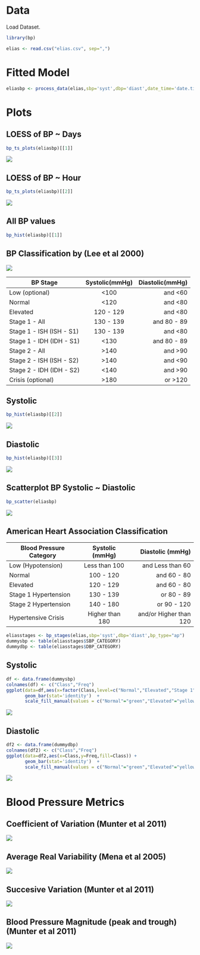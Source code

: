 # Data

Load Dataset.

``` r
library(bp)
```

``` r
elias <- read.csv("elias.csv", sep=",")
```

# Fitted Model
``` r 
eliasbp <- process_data(elias,sbp='syst',dbp='diast',date_time='date.time',id='id',hr='hr')
```

# Plots

## LOESS of BP ~ Days

``` r 
bp_ts_plots(eliasbp)[[1]]
```
![](images/datetime.png)


## LOESS of BP ~ Hour


``` r
bp_ts_plots(eliasbp)[[2]]
```
![](images/hour.png)


## All BP values


``` r 
bp_hist(eliasbp)[[1]]
```

## BP Classification by (Lee et al 2000)


![](images/hist1.png)

   | BP Stage | Systolic(mmHg) | Diastolic(mmHg) |
   | ---------|:---------------:|-----------------:|
   |  Low (optional) |	<100  |	and 	<60   |
   |  Normal  |	<120 	| and 	<80 |
   |  Elevated |	120 - 129  |	and 	<80|
   |  Stage 1 - All |	130 - 139 |	and 	80 - 89|
   |  Stage 1 - ISH (ISH - S1) | 130 - 139 | 	and 	<80|
   |  Stage 1 - IDH (IDH - S1) |	<130 	|and 	80 - 89 |
   |  Stage 2 - All  |	>140  |	and 	>90|
   |  Stage 2 - ISH (ISH - S2)  |	>140 | 	and 	<90|
   |  Stage 2 - IDH (IDH - S2) |	<140 	| and 	>90 |
   |  Crisis (optional) |	>180 | 	or 	>120|

## Systolic

``` r
bp_hist(eliasbp)[[2]]
```

![](images/hist2.png)

## Diastolic

``` r
bp_hist(eliasbp)[[3]]
```

![](images/hist3.png)


## Scatterplot BP  Systolic ~ Diastolic

``` r
bp_scatter(eliasbp)
```
![](images/scatter.png)


##  American Heart Association Classification

| Blood Pressure Category |	Systolic (mmHg) 	|	Diastolic (mmHg) |
| ---------|:---------------:|-----------------:|                     
|Low (Hypotension) | 	Less than 100  |	and 	Less than 60 |
|Normal            |	100 - 120      |	and 	60 - 80      |
|Elevated 	   |    120 - 129      |	and 	60 - 80      |
|Stage 1 Hypertension | 	130 - 139  |	or 	80 - 89      |
|Stage 2 Hypertension |	140 - 180 	   |or 	90 - 120             |
|Hypertensive Crisis  |	Higher than 180    | 	and/or 	Higher than 120 |


```r
eliasstages <- bp_stages(elias,sbp='syst',dbp='diast',bp_type="ap")
dummysbp <- table(eliasstages$SBP_CATEGORY)
dummydbp <- table(eliasstages$DBP_CATEGORY)
```

## Systolic 

```r 
df <- data.frame(dummysbp)
colnames(df) <- c("Class","Freq")
ggplot(data=df,aes(x=factor(Class,level=c("Normal","Elevated","Stage 1","Stage 2")),y=Freq,fill=Class)) +
       geom_bar(stat='identity')  +
       scale_fill_manual(values = c("Normal"="green","Elevated"="yellow","Stage 1"="orange","Stage 2"="red")) + xlab("Category") + guides(fill=guide_legend(title="SBP Category")) + theme(legend.position='none')
```

![](images/sbpstages.png)

## Diastolic

``` r
df2 <- data.frame(dummydbp)
colnames(df2) <- c("Class","Freq")
ggplot(data=df2,aes(x=Class,y=Freq,fill=Class)) +
       geom_bar(stat='identity')  +
       scale_fill_manual(values = c("Normal"="green","Elevated"="yellow","Stage 1"="orange","Stage 2"="red")) + xlab("Category") + guides(fill=guide_legend(title="DBP Category")) + theme(legend.position='none')
```

![](images/dbpstages.png)

# Blood Pressure Metrics

## Coefficient of Variation (Munter et al 2011)

![](images/coeffvar.png)


## Average Real Variability (Mena et al 2005)

![](images/avvar.png)


## Succesive Variation (Munter et al 2011)

![](images/sucvar.png)


## Blood Pressure Magnitude (peak and trough) (Munter et al 2011)

![](images/pressmag.png)
